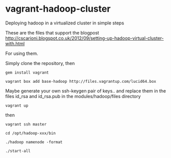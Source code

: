 vagrant-hadoop-cluster
======================

Deploying hadoop in a virtualized cluster in simple steps

These are the files that support the blogpost http://cscarioni.blogspot.co.uk/2012/09/setting-up-hadoop-virtual-cluster-with.html

For using them.

Simply clone the repository, then

`gem install vagrant `

`vagrant box add base-hadoop http://files.vagrantup.com/lucid64.box`


Maybe generate your own ssh-keygen pair of keys.. and replace them in the files id_rsa and id_rsa.pub in the modules/hadoop/files directory


`vagrant up`

then 

`vagrant ssh master`

`cd /opt/hadoop-xxx/bin`

`./hadoop namenode -format`

`./start-all`
